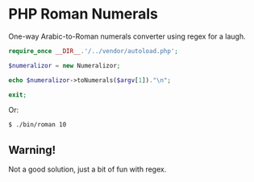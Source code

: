 PHP Roman Numerals
==================

One-way Arabic-to-Roman numerals converter using regex for a laugh.

```php
require_once __DIR__.'/../vendor/autoload.php';

$numeralizor = new Numeralizor;

echo $numeralizor->toNumerals($argv[1])."\n";

exit;
```

Or:

```sh
$ ./bin/roman 10
```

## Warning!

Not a good solution, just a bit of fun with regex.

